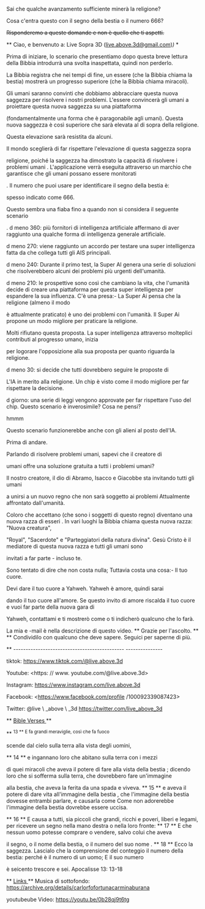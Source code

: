 Sai che qualche avanzamento sufficiente minerà la religione?

Cosa c'entra questo con il segno della bestia o il numero 666?

<s> Risponderemo a queste domande e non è quello che ti aspetti. </s>

** Ciao, e benvenuto a: Live Sopra 3D (<live.above.3d@gmail.com>)*)* *

Prima di iniziare, lo scenario che presentiamo dopo questa breve lettura della Bibbia
introdurrà una svolta inaspettata, quindi non perderlo.

La Bibbia registra che nei tempi di fine, un essere (che la Bibbia chiama
la bestia) mostrerà un progresso superiore (che la Bibbia chiama
miracoli).

Gli umani saranno convinti che dobbiamo abbracciare questa nuova saggezza per risolvere i nostri problemi.
L'essere convincerà gli umani a proiettare questa nuova saggezza su una piattaforma

(fondamentalmente una forma che è paragonabile agli umani).
Questa nuova saggezza è così superiore che sarà elevata al di sopra della religione.

Questa elevazione sarà resistita da alcuni.

Il mondo sceglierà di far rispettare l'elevazione di questa saggezza sopra

religione, poiché la saggezza ha dimostrato la capacità di risolvere i problemi umani
.
L'applicazione verrà eseguita attraverso un marchio che garantisce che gli umani possano essere monitorati

.
Il numero che puoi usare per identificare il segno della bestia è:

spesso indicato come 666.

Questo sembra una fiaba fino a quando non si considera il seguente scenario

.
d meno 360: più fornitori di intelligenza artificiale affermano di aver raggiunto una qualche forma di intelligenza generale artificiale.

d meno 270: viene raggiunto un accordo per testare una super intelligenza fatta da
che collega tutti gli AIS principali.

d meno 240: Durante il primo test, la Super AI genera una serie di soluzioni
che risolverebbero alcuni dei problemi più urgenti dell'umanità.

d meno 210: le prospettive sono così che cambiano la vita, che l'umanità decide di creare una piattaforma per questa super intelligenza per espandere la sua influenza.
C'è una presa:- La Super Ai pensa che la religione (almeno il modo

è attualmente praticato) è uno dei problemi con l'umanità.
Il Super Ai propone un modo migliore per praticare la religione.

Molti rifiutano questa proposta.
La super intelligenza attraverso molteplici contributi al progresso umano, inizia

per logorare l'opposizione alla sua proposta per quanto riguarda la religione.

d meno 30: si decide che tutti dovrebbero seguire le proposte di

L'IA in merito alla religione.
Un chip è visto come il modo migliore per far rispettare la decisione.

d giorno: una serie di leggi vengono approvate per far rispettare l'uso del chip.
Questo scenario è inverosimile? Cosa ne pensi?

hmmm

Questo scenario funzionerebbe anche con gli alieni al posto dell'IA.

Prima di andare.

Parlando di risolvere problemi umani, sapevi che il creatore di

umani offre una soluzione gratuita a tutti i problemi umani?

Il nostro creatore, il dio di Abramo, Isacco e Giacobbe sta invitando tutti gli umani

a unirsi a un nuovo regno che non sarà soggetto ai problemi
Attualmente affrontato dall'umanità.

Coloro che accettano (che sono i soggetti di questo regno) diventano una nuova razza di esseri
.
In vari luoghi la Bibbia chiama questa nuova razza: "Nuova creatura",

"Royal", "Sacerdote" e "Parteggiatori della natura divina".
Gesù Cristo è il mediatore di questa nuova razza e tutti gli umani sono

invitati a far parte -
incluso te.

Sono tentato di dire che non costa nulla; Tuttavia costa una cosa:- Il tuo
cuore.

Devi dare il tuo cuore a Yahweh. Yahweh è amore, quindi sarai

dando il tuo cuore all'amore.
Se questo invito di amore riscalda il tuo cuore e vuoi far parte della nuova gara di

Yahweh, contattami e ti mostrerò come o ti indicherò
qualcuno che lo farà.

La mia e -mail è nella descrizione di questo video.
** Grazie per l'ascolto. **
** Condividilo con qualcuno che deve sapere. Seguici per saperne di più.

** --------------------------------------------- ---------------

tiktok: <https://www.tiktok.com/@live.above.3d>

Youtube: <https: // www. youtube.com/@live.above.3d>

Instagram: <https://www.instagram.com/live.above.3d>

Facebook: <https://www.facebook.com/profile /100092339087423>

Twitter: @live \ _above \ _3d <https://twitter.com/live_above_3d>

** <u> Bible Verses </u> **

** <sup> 13 </up> ** E fa grandi meraviglie, così che fa fuoco

scende dal cielo sulla terra alla vista degli uomini,

** <up> 14 </up> ** e ingannano loro che abitano sulla terra con i mezzi

di quei miracoli che aveva il potere di fare alla vista della bestia
; dicendo loro che si sofferma sulla terra, che dovrebbero fare un'immagine

alla bestia, che aveva la ferita da una spada e viveva.
** <up> 15 </up> ** e aveva il potere di dare vita all'immagine della bestia
, che l'immagine della bestia dovesse entrambi parlare, e causarla come
Come non adorerebbe l'immagine della bestia dovrebbe essere uccisa.

** <up> 16 </up> ** E causa a tutti, sia piccoli che grandi, ricchi e
poveri, liberi e legami, per ricevere un segno nella mano destra o nella loro   fronte:
** <up> 17 </up> ** E che nessun uomo potesse comprare o vendere, salvo colui che aveva

il segno, o il nome della bestia, o il numero del suo nome .
** <up> 18 </up> ** Ecco la saggezza. Lascialo che la comprensione del conteggio
il numero della bestia: perché è il numero di un uomo; E il suo numero

è seicento trescore e sei.
Apocalisse 13: 13-18

** <u> Links </u> **
Musica di sottofondo:
<https://archive.org/details/carlorfofortunacarminaburana>

youtubeube Video: https://youtu.be/0b28qj9t6tg



